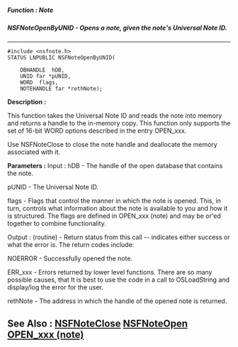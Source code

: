 ##### Function : Note
##### NSFNoteOpenByUNID - Opens a note, given the note's Universal Note ID.
---
```
#include <nsfnote.h>
STATUS LNPUBLIC NSFNoteOpenByUNID(

	DBHANDLE  hDB,
	UNID far *pUNID,
	WORD  flags,
	NOTEHANDLE far *rethNote);
```
**Description :**

This function takes the Universal Note ID and reads the note into memory and 
returns a handle to the in-memory copy. This function only supports the set of 
16-bit WORD options described in the entry OPEN_xxx.

Use NSFNoteClose to close the note handle and deallocate the memory associated 
with it.

**Parameters :**
Input :
hDB  -  The handle of the open database that contains the note.

pUNID  -  The Universal Note ID.

flags  -   Flags that control the manner in which the note is opened. This, in turn, controls what information about the note is available to you and how it is structured. The flags are defined in OPEN_xxx (note) and may be or'ed together to combine functionality.

Output :
(routine)  -  Return status from this call -- indicates either success or what the error is. The return codes include:

NOERROR - Successfully opened the note.

ERR_xxx - Errors returned by lower level functions.  There are so many possible causes, that It is best to use the code in a call to OSLoadString and display/log the error for the user.



rethNote  -  The address in which the handle of the opened note is returned.


**See Also :**
[NSFNoteClose](/domino-c-api-docs/reference/Func/NSFNoteClose)
[NSFNoteOpen](/domino-c-api-docs/reference/Func/NSFNoteOpen)
[OPEN_xxx (note)](/domino-c-api-docs/reference/Symb/OPEN_xxx (note))
---
